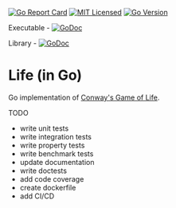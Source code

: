 [![Go Report Card](https://goreportcard.com/badge/github.com/jeremy-miller/life-go)](https://goreportcard.com/report/github.com/jeremy-miller/life-go)
[![MIT Licensed](https://img.shields.io/badge/license-MIT-blue.svg)](https://github.com/jeremy-miller/life-go/blob/master/LICENSE)
[![Go Version](https://img.shields.io/badge/Go-1.10-blue.svg)]()

Executable - [![GoDoc](https://godoc.org/github.com/jeremy-miller/life-go/cmd/life?status.svg)](https://godoc.org/github.com/jeremy-miller/life-go/cmd/life)

Library - [![GoDoc](https://godoc.org/github.com/jeremy-miller/life-go/internal/life?status.svg)](https://godoc.org/github.com/jeremy-miller/life-go/internal/life)

# Life (in Go)
Go implementation of [Conway's Game of Life](https://en.wikipedia.org/wiki/Conway%27s_Game_of_Life).

TODO
- write unit tests
- write integration tests
- write property tests
- write benchmark tests
- update documentation
- write doctests
- add code coverage
- create dockerfile
- add CI/CD
